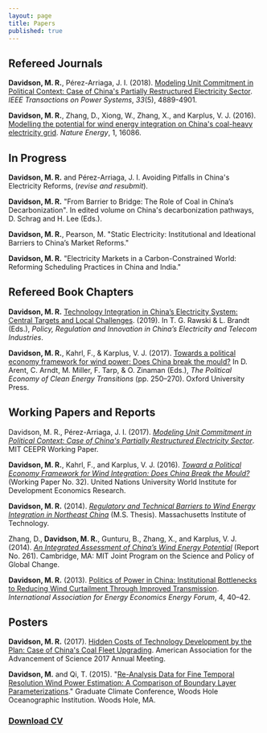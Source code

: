 ```yaml
---
layout: page
title: Papers
published: true
---
```




## Refereed Journals ##

**Davidson, M. R.**, Pérez-Arriaga, J. I. (2018). [Modeling Unit Commitment in Political Context: Case of China's Partially Restructured Electricity Sector](/2018-04-02-unit-commitment-china-political-context-ieee/). _IEEE Transactions on Power Systems_, _33_(5), 4889-4901.

**Davidson, M. R.**, Zhang, D., Xiong, W., Zhang, X., and Karplus, V. J. (2016). [Modelling the potential for wind energy integration on China's coal-heavy electricity grid](/2016-06-20-modelling-wind-energy-potential-China/). _Nature Energy_, 1, 16086.


## In Progress ##

**Davidson, M. R.** and Pérez-Arriaga, J. I. Avoiding Pitfalls in China's Electricity Reforms, (_revise and resubmit_).

**Davidson, M. R.** "From Barrier to Bridge: The Role of Coal in China’s Decarbonization". In edited volume on China's decarbonization pathways, D. Schrag and H. Lee (Eds.).

**Davidson, M. R.**, Pearson, M. "Static Electricity: Institutional and Ideational Barriers to China’s Market Reforms."

**Davidson, M. R.** "Electricity Markets in a Carbon-Constrained World: Reforming Scheduling Practices in China and India."

## Refereed Book Chapters ##

**Davidson, M. R.** [Technology Integration in China’s Electricity System: Central Targets and Local Challenges](/2019-06-30-cup-technology-integration-china-electricity/). (2019). In T. G. Rawski & L. Brandt (Eds.), _Policy, Regulation and Innovation in China’s Electricity and Telecom Industries_.



**Davidson, M. R.**, Kahrl, F., & Karplus, V. J. (2017). [Towards a political economy framework for wind power: Does China break the mould?](/2017-04-12-oup-political-economy-framework-wind-china/) In D. Arent, C. Arndt, M. Miller, F. Tarp, & O. Zinaman (Eds.), _The Political Economy of Clean Energy Transitions_ (pp. 250–270). Oxford University Press.


## Working Papers and Reports ##

Davidson, M. R., Pérez-Arriaga, J. I. (2017). [_Modeling Unit Commitment in Political Context: Case of China's Partially Restructured Electricity Sector_](/2017-04-21-unit-commitment-china-political-context/). MIT CEEPR Working Paper.

**Davidson, M. R.**, Kahrl, F., and Karplus, V. J. (2016). [_Toward a Political Economy Framework for Wind Integration: Does China Break the Mould?_](/2016-04-01-political-economy-framework-wind-china/) (Working Paper No. 32). United Nations University World Institute for Development Economics Research.

**Davidson, M. R.** (2014). [_Regulatory and Technical Barriers to Wind Energy Integration in Northeast China_](/2014-05-09-ms-thesis/) (M.S. Thesis). Massachusetts Institute of Technology.

Zhang, D., **Davidson, M. R.**, Gunturu, B., Zhang, X., and Karplus, V. J. (2014). [_An Integrated Assessment of China’s Wind Energy Potential_](/2014-04-01-integrated-assessment-china-wind-energy/) (Report No. 261). Cambridge, MA: MIT Joint Program on the Science and Policy of Global Change.

**Davidson, M. R.** (2013). [Politics of Power in China: Institutional Bottlenecks to Reducing Wind Curtailment Through Improved Transmission](/2013-09-01-politics-power-china-wind-curtailment-transmission/). _International Association for Energy Economics Energy Forum_, 4, 40–42.

## Posters ##

**Davidson, M. R.** (2017). [Hidden Costs of Technology Development by the Plan: Case of China's Coal Fleet Upgrading](/2017-03-10-hidden-costs-technology-china-coal/). American Association for the Advancement of Science 2017 Annual Meeting.

**Davidson, M.** and Qi, T. (2015). "[Re-Analysis Data for Fine Temporal Resolution Wind Power Estimation: A Comparison of Boundary Layer Parameterizations](/2015-11-06-gcc-reanalysis-data-wind-applications/)." Graduate Climate Conference, Woods Hole Oceanographic Institution. Woods Hole, MA.


### [**Download CV**](/papers/Michael_Davidson_CV.pdf) ###
